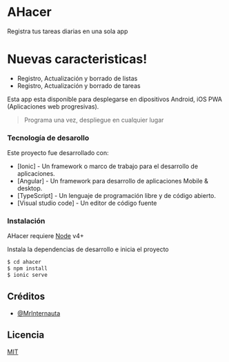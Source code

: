 # AHacer
Registra tus tareas diarias en una sola app
 
# Nuevas caracteristicas!

   - Registro, Actualización y borrado de listas
  - Registro, Actualización y borrado de tareas

Esta app esta disponible para desplegarse en dipositivos Android, iOS PWA (Aplicaciones web progresivas).


> Programa una vez, despliegue en cualquier lugar

### Tecnología de desarollo

Este proyecto fue desarrollado con:

* [Ionic] - Un framework o marco de trabajo para el desarrollo de aplicaciones.
* [Angular] - Un framework para desarrollo de aplicaciones Mobile & desktop.
* [TypeScript] - Un lenguaje de programación libre y de código abierto.
* [Visual studio code] - Un editor de código fuente 

### Instalación

AHacer requiere [Node](https://nodejs.org/) v4+

Instala la dependencias de desarrollo e inicia el proyecto

```sh
$ cd ahacer
$ npm install
$ ionic serve
```
## Créditos
- [@MrInternauta](https://mrinternauta.com)

## Licencia
[MIT](https://opensource.org/licenses/MIT)

